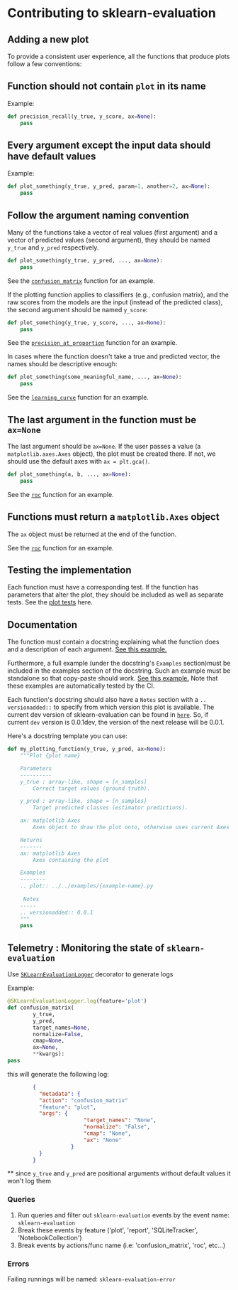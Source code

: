 # Contributing to sklearn-evaluation

## Adding a new plot

To provide a consistent user experience, all the functions that produce plots follow a few conventions:

## Function should not contain `plot` in its name

Example:

```python
def precision_recall(y_true, y_score, ax=None):
    pass
```

## Every argument except the input data should have default values

Example:

```python
def plot_something(y_true, y_pred, param=1, another=2, ax=None):
    pass
```

## Follow the argument naming convention

Many of the functions take a vector of real values (first argument) and a vector of predicted values (second argument), they should be named `y_true` and `y_pred` respectively.

```python
def plot_something(y_true, y_pred, ..., ax=None):
    pass
```

See the [`confusion_matrix`](https://github.com/ploomber/sklearn-evaluation/blob/8056bc31ec5e372102d0ee5ada988e380b077c4b/src/sklearn_evaluation/plot/classification.py#L135) function for an example.

If the plotting function applies to classifiers (e.g., confusion matrix), and the raw scores from the models are the input (instead of the predicted class), the second argument should be named `y_score`:

```python
def plot_something(y_true, y_score, ..., ax=None):
    pass
```

See the [`precision_at_proportion`](https://github.com/ploomber/sklearn-evaluation/blob/8056bc31ec5e372102d0ee5ada988e380b077c4b/src/sklearn_evaluation/plot/classification.py#L309) function for an example.

In cases where the function doesn't take a true and predicted vector, the names should be descriptive enough:

```python
def plot_something(some_meaningful_name, ..., ax=None):
    pass
```

See the [`learning_curve`](https://github.com/ploomber/sklearn-evaluation/blob/8056bc31ec5e372102d0ee5ada988e380b077c4b/src/sklearn_evaluation/plot/learning_curve.py#L7) function for an example.

## The last argument in the function must be `ax=None`

The last argument should be `ax=None`. If the user passes a value (a `matplotlib.axes.Axes` object), the plot must be created there. If not, we should use the default axes with `ax = plt.gca()`.

```python
def plot_something(a, b, ..., ax=None):
    pass
```

See the [`roc`](https://github.com/ploomber/sklearn-evaluation/blob/8056bc31ec5e372102d0ee5ada988e380b077c4b/src/sklearn_evaluation/plot/roc.py#L45) function for an example.

## Functions must return a `matplotlib.Axes` object

The `ax` object must be returned at the end of the function.

See the [`roc`](https://github.com/ploomber/sklearn-evaluation/blob/8056bc31ec5e372102d0ee5ada988e380b077c4b/src/sklearn_evaluation/plot/roc.py#L45) function for an example.


## Testing the implementation

Each function must have a corresponding test. If the function has parameters that alter the plot, they should be included as well as separate tests. See the [plot tests](https://github.com/ploomber/sklearn-evaluation/blob/master/tests/test_plot.py) here.

## Documentation

The function must contain a docstring explaining what the function does and a description of each argument. [See this example.](https://github.com/ploomber/sklearn-evaluation/blob/8056bc31ec5e372102d0ee5ada988e380b077c4b/src/sklearn_evaluation/plot/classification.py#L143)

Furthermore, a full example (under the docstring's `Examples` section)must be included in the examples section of the docstring. Such an example must be standalone so that copy-paste should work. [See this example.](https://sklearn-evaluation.readthedocs.io/en/latest/api/plot.html#sklearn_evaluation.plot.confusion_matrix) Note that these examples are automatically tested by the CI.

Each function's docstring should also have a `Notes` section with a `.. versionadded::` to specify from which version this plot is available.
The current dev version of sklearn-evaluation can be found in [`here`](https://github.com/ploomber/sklearn-evaluation/blob/master/src/sklearn_evaluation/__init__.py). So, if current `dev` version is 0.0.1dev, the version of the next release will be 0.0.1.

Here's a docstring template you can use:

```python
def my_plotting_function(y_true, y_pred, ax=None):
    """Plot {plot name}

    Parameters
    ----------
    y_true : array-like, shape = [n_samples]
        Correct target values (ground truth).

    y_pred : array-like, shape = [n_samples]
        Target predicted classes (estimator predictions).

    ax: matplotlib Axes
        Axes object to draw the plot onto, otherwise uses current Axes

    Returns
    -------
    ax: matplotlib Axes
        Axes containing the plot

    Examples
    --------
    .. plot:: ../../examples/{example-name}.py
    
     Notes
    -----
    .. versionadded:: 0.0.1
    """
    pass
```

## Telemetry : Monitoring the state of `sklearn-evaluation`

Use [`SKLearnEvaluationLogger`](https://github.com/ploomber/sklearn-evaluation/blob/f32c15a43f4a9b4c2e588b3c0f71ba6dc5a71a7e/src/sklearn_evaluation/telemetry.py#L19) decorator to generate logs

Example:

```python
@SKLearnEvaluationLogger.log(feature='plot')
def confusion_matrix(
        y_true,
        y_pred,
        target_names=None,
        normalize=False,
        cmap=None,
        ax=None,
        **kwargs):
pass
```

this will generate the following log:

```json
        {
          "metadata": {
          "action": "confusion_matrix"
          "feature": "plot",
          "args": {
                        "target_names": "None",
                        "normalize": "False",
                        "cmap": "None",
                        "ax": "None"
                    }
          }
        }
```

\*\* since `y_true` and `y_pred` are positional arguments without default values it won't log them

### Queries

1. Run queries and filter out `sklearn-evaluation` events by the event name: `sklearn-evaluation`
2. Break these events by feature ('plot', 'report', 'SQLiteTracker', 'NotebookCollection')
3. Break events by actions/func name (i.e: 'confusion_matrix', 'roc', etc...)

### Errors

Failing runnings will be named: `sklearn-evaluation-error`
